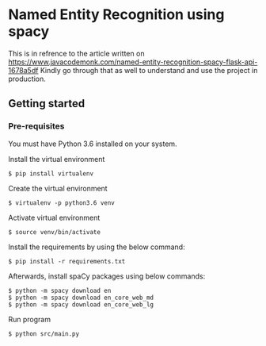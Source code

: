# Named Entity Recognition using spacy

This is in refrence to the article written on https://www.javacodemonk.com/named-entity-recognition-spacy-flask-api-1678a5df
Kindly go through that as well to understand and use the project in production.

## Getting started

### Pre-requisites
You must have Python 3.6 installed on your system.

Install the virtual environment

    $ pip install virtualenv

Create the virtual environment

    $ virtualenv -p python3.6 venv

Activate virtual environment

    $ source venv/bin/activate

Install the requirements by using the below command:

    $ pip install -r requirements.txt

Afterwards, install spaCy packages using below commands:

```
$ python -m spacy download en
$ python -m spacy download en_core_web_md
$ python -m spacy download en_core_web_lg
```


Run program
```
$ python src/main.py
```
